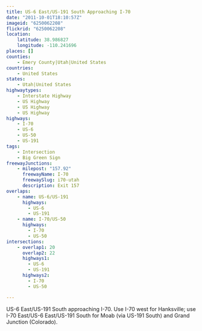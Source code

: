 ```yaml
---
title: US-6 East/US-191 South Approaching I-70
date: "2011-10-01T18:10:57Z"
imageid: "6250062208"
flickrid: "6250062208"
location:
    latitude: 38.986827
    longitude: -110.241696
places: []
counties:
    - Emery County|Utah|United States
countries:
    - United States
states:
    - Utah|United States
highwaytypes:
    - Interstate Highway
    - US Highway
    - US Highway
    - US Highway
highways:
    - I-70
    - US-6
    - US-50
    - US-191
tags:
    - Intersection
    - Big Green Sign
freewayJunctions:
    - milepost: "157.92"
      freewayName: I-70
      freewaySlug: i70-utah
      description: Exit 157
overlaps:
    - name: US-6/US-191
      highways:
        - US-6
        - US-191
    - name: I-70/US-50
      highways:
        - I-70
        - US-50
intersections:
    - overlap1: 20
      overlap2: 22
      highways1:
        - US-6
        - US-191
      highways2:
        - I-70
        - US-50

---
```

US-6 East/US-191 South approaching I-70.  Use I-70 west for Hanksville; use I-70 East/US-6 East/US-191 South for Moab (via US-191 South) and Grand Junction (Colorado).